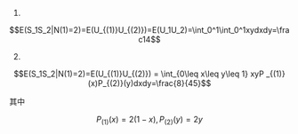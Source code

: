 


1.
$$E(S_1S_2|N(1)=2)=E(U_{(1)}U_{(2)})=E(U_1U_2)=\int_0^1\int_0^1xydxdy=\frac14$$

2.
$$E(S_1S_2|N(1)=2)=E(U_{(1)}U_{(2)}) = \int_{0\leq x\leq y\leq 1} xyP _{(1)}(x)P_{(2)}(y)dxdy=\frac{8}{45}$$

其中

$$P_{(1)}(x)=2(1-x),P_{(2)}(y)=2y$$






